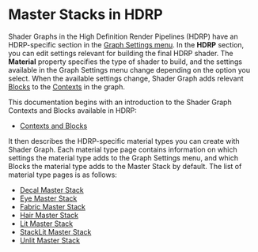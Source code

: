 # Master Stacks in HDRP

Shader Graphs in the High Definition Render Pipelines (HDRP) have an HDRP-specific section in the [Graph Settings menu](https://docs.unity3d.com/Packages/com.unity.shadergraph@latest/index.html?subfolder=/manual/Graph-Settings-Menu.html). In the **HDRP** section, you can edit settings relevant for building the final HDRP shader. The **Material** property specifies the type of shader to build, and the settings available in the Graph Settings menu change depending on the option you select. When the available settings change, Shader Graph adds relevant [Blocks](https://docs.unity3d.com/Packages/com.unity.shadergraph@latest/index.html?subfolder=/manual/Block-Node.html) to the [Contexts](https://docs.unity3d.com/Packages/com.unity.shadergraph@latest/index.html?subfolder=/manual/Master-Stack.html%23contexts) in the graph.

This documentation begins with an introduction to the Shader Graph Contexts and Blocks available in HDRP:

- [Contexts and Blocks](ss-contexts-and-blocks.md)

It then describes the HDRP-specific material types you can create with Shader Graph. Each material type page contains information on which settings the material type adds to the Graph Settings menu, and which Blocks the material type adds to the Master Stack by default. The list of material type pages is as follows:

- [Decal Master Stack](master-stack-decal.md)
- [Eye Master Stack](master-stack-eye.md)
- [Fabric Master Stack](master-stack-fabric.md)
- [Hair Master Stack](master-stack-hair.md)
- [Lit Master Stack](master-stack-lit.md)
- [StackLit Master Stack](master-stack-stacklit.md)
- [Unlit Master Stack](master-stack-unlit.md)